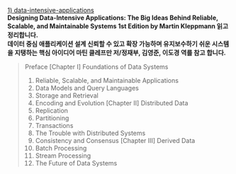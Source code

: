 [1) data-intensive-applications](https://product.kyobobook.co.kr/detail/S000001766328) <br>
**Designing Data-Intensive Applications: The Big Ideas Behind Reliable, Scalable, and Maintainable Systems 1st Edition by Martin Kleppmann  읽고 정리합니다. <br>**
**데이터 중심 애플리케이션 설계 신뢰할 수 있고 확장 가능하며 유지보수하기 쉬운 시스템을 지탱하는 핵심 아이디어 마틴 클레프만 저/정재부, 김영준, 이도경 역를 참고 합니다. <br>**
> Preface
[Chapter I] Foundations of Data Systems
> 1. Reliable, Scalable, and Maintainable Applications
> 2. Data Models and Query Languages
> 3. Storage and Retrieval
> 4. Encoding and Evolution
[Chapter II] Distributed Data
> 5. Replication
> 6. Partitioning
> 7. Transactions
> 8. The Trouble with Distributed Systems
> 9. Consistency and Consensus
[Chapter III] Derived Data
> 10. Batch Processing
> 11. Stream Processing
> 12. The Future of Data Systems